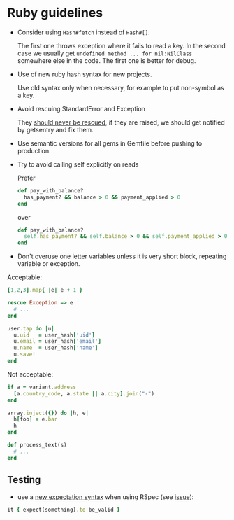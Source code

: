 # Ruby guidelines

* Consider using `Hash#fetch` instead of `Hash#[]`.

  The first one throws exception where it fails to read a key.
  In the second case we usually get `undefined method ... for nil:NilClass`
  somewhere else in the code. The first one is better for debug.

* Use of new ruby hash syntax for new projects.

  Use old syntax only when necessary, for example to put non-symbol as a key.

* Avoid rescuing StandardError and Exception

  They [should never be rescued](http://stackoverflow.com/questions/10048173/why-is-it-bad-style-to-rescue-exception-e-in-ruby#answer-10048406), if they are raised, we should get notified by getsentry and fix them.

* Use semantic versions for all gems in Gemfile before pushing to production.

* Try to avoid calling self explicitly on reads

  Prefer

  ```ruby
  def pay_with_balance?
    has_payment? && balance > 0 && payment_applied > 0
  end
  ```
  over

  ```ruby
  def pay_with_balance?
    self.has_payment? && self.balance > 0 && self.payment_applied > 0
  end
  ```

* Don't overuse one letter variables unless it is very short block, repeating variable or exception.

Acceptable:

```ruby
[1,2,3].map{ |e| e + 1 }
```

```ruby
rescue Exception => e
  # ...
end
```

```ruby
user.tap do |u|
  u.uid   = user_hash['uid']
  u.email = user_hash['email']
  u.name  = user_hash['name']
  u.save!
end
```

Not acceptable:

```ruby
if a = variant.address
  [a.country_code, a.state || a.city].join("-")
end
```

```ruby
array.inject({}) do |h, e|
  h[foo] = e.bar
  h
end
```

```ruby
def process_text(s)
  # ...
end
```

## Testing

* use a [new expectation syntax](http://myronmars.to/n/dev-blog/2012/06/rspecs-new-expectation-syntax) when using RSpec (see [issue](https://github.com/monterail/guidelines/issues/170)):

```ruby
it { expect(something).to be_valid }
```
